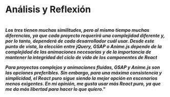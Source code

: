 <h1> Análisis y Reflexión <h1>

<h4>

_Los tres tienen muchas similitudes, pero al mismo tiempo muchas diferencias, ya que cada proyecto requerirá una complejidad diferente y, por lo tanto, dependerá de cada desarrollador cuál usar. Desde este punto de vista, la elección entre jQuery, GSAP o Anime.js depende de la complejidad de las animaciones necesarias y de la importancia de mantener la integridad del ciclo de vida de los componentes de React_

 _Para proyectos complejos y animaciones fluidas, GSAP y Anime.js son las opciones preferibles. Sin embargo, para una máxima consistencia y simplicidad, el React puro sigue siendo la mejor opción en escenarios menos exigentes. En mi opinión, me gusta usar más React puro, ya que me da más libertad para hacer lo que quiero."_
 
<h4>